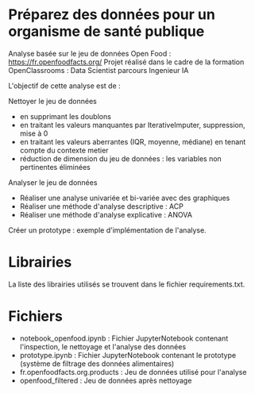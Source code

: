 # Préparez des données pour un organisme de santé publique

Analyse basée sur le jeu de données Open Food : https://fr.openfoodfacts.org/
Projet réalisé dans le cadre de la formation OpenClassrooms : Data Scientist parcours Ingenieur IA

L'objectif de cette analyse est de : 

Nettoyer le jeu de données 
* en supprimant les doublons
* en traitant les valeurs manquantes par IterativeImputer, suppression, mise à 0
* en traitant les valeurs aberrantes (IQR, moyenne, médiane) en tenant compte du contexte metier
* réduction de dimension du jeu de données : les variables non pertinentes éliminées

Analyser le jeu de données 
* Réaliser une analyse univariée et bi-variée avec des graphiques 
* Réaliser une méthode d'analyse descriptive : ACP
* Réaliser une méthode d'analyse explicative : ANOVA

Créer un prototype : exemple d'implémentation de l'analyse.

# Librairies

La liste des librairies utilisés se trouvent dans le fichier requirements.txt.

# Fichiers

- notebook_openfood.ipynb : Fichier JupyterNotebook contenant l'inspection, le nettoyage et l'analyse des données
- prototype.ipynb : Fichier JupyterNotebook contenant le prototype (système de filtrage des données alimentaires)
- fr.openfoodfacts.org.products : Jeu de données utilisé pour l'analyse
- openfood_filtered : Jeu de données après nettoyage

